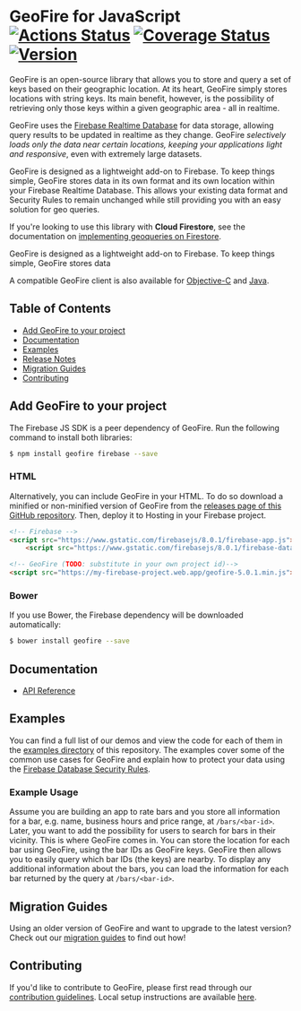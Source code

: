 # GeoFire for JavaScript [![Actions Status][gh-actions-badge]][gh-actions] [![Coverage Status](https://coveralls.io/repos/github/firebase/geofire-js/badge.svg?branch=master)](https://coveralls.io/github/firebase/geofire-js?branch=master) [![Version](https://badge.fury.io/gh/firebase%2Fgeofire-js.svg)](http://badge.fury.io/gh/firebase%2Fgeofire-js)

GeoFire is an open-source library that allows you to store and query a set of keys based on their
geographic location. At its heart, GeoFire simply stores locations with string keys. Its main
benefit, however, is the possibility of retrieving only those keys within a given geographic
area - all in realtime.

GeoFire uses the [Firebase Realtime Database](https://firebase.google.com/docs/database/) for data
storage, allowing query results to be updated in realtime as they change. GeoFire *selectively loads
only the data near certain locations, keeping your applications light and responsive*, even with
extremely large datasets.

GeoFire is designed as a lightweight add-on to Firebase. To keep things simple, GeoFire stores data
in its own format and its own location within your Firebase Realtime Database. This allows your existing data
format and Security Rules to remain unchanged while still providing you with an easy solution for geo
queries.

If you're looking to use this library with **Cloud Firestore**, see the documentation on 
[implementing geoqueries on Firestore](https://firebase.google.com/docs/firestore/solutions/geoqueries).

GeoFire is designed as a lightweight add-on to Firebase. To keep things simple, GeoFire stores data

A compatible GeoFire client is also available for [Objective-C](https://github.com/firebase/geofire-objc)
and [Java](https://github.com/firebase/geofire-java).

## Table of Contents

* [Add GeoFire to your project](#add-geofire-to-your-project)
* [Documentation](#documentation)
* [Examples](#examples)
* [Release Notes](https://github.com/firebase/geofire-js/releases)
* [Migration Guides](#migration-guides)
* [Contributing](#contributing)

## Add GeoFire to your project

The Firebase JS SDK is a peer dependency of GeoFire. Run the following command to install both libraries:

```bash
$ npm install geofire firebase --save
```

### HTML

Alternatively, you can include GeoFire in your HTML. To do so download a minified or non-minified version of GeoFire from the [releases page of this GitHub repository](https://github.com/firebase/geofire-js/releases). Then, deploy it to Hosting in your Firebase project. 

```html
<!-- Firebase -->
<script src="https://www.gstatic.com/firebasejs/8.0.1/firebase-app.js"></script>
    <script src="https://www.gstatic.com/firebasejs/8.0.1/firebase-database.js"></script>

<!-- GeoFire (TODO: substitute in your own project id)-->
<script src="https://my-firebase-project.web.app/geofire-5.0.1.min.js"></script>
```

### Bower

If you use Bower, the Firebase dependency will be downloaded automatically:

```bash
$ bower install geofire --save
```

## Documentation

* [API Reference](docs/reference.md)

## Examples

You can find a full list of our demos and view the code for each of them in the
[examples directory](examples/) of this repository. The examples cover some of the common use
cases for GeoFire and explain how to protect your data using the
[Firebase Database Security Rules](https://firebase.google.com/docs/database/security/).

### Example Usage

Assume you are building an app to rate bars and you store all information for a bar, e.g. name,
business hours and price range, at `/bars/<bar-id>`. Later, you want to add the possibility for
users to search for bars in their vicinity. This is where GeoFire comes in. You can store the
location for each bar using GeoFire, using the bar IDs as GeoFire keys. GeoFire then allows you to
easily query which bar IDs (the keys) are nearby. To display any additional information about the
bars, you can load the information for each bar returned by the query at `/bars/<bar-id>`.

## Migration Guides

Using an older version of GeoFire and want to upgrade to the latest version? Check out our
[migration guides](docs/migration.md) to find out how!

## Contributing

If you'd like to contribute to GeoFire, please first read through our [contribution
guidelines](.github/CONTRIBUTING.md). Local setup instructions are available [here](.github/CONTRIBUTING.md#local-setup).

[gh-actions]: https://github.com/firebase/geofire-js/actions
[gh-actions-badge]: https://github.com/firebase/geofire-js/workflows/CI%20Tests/badge.svg
